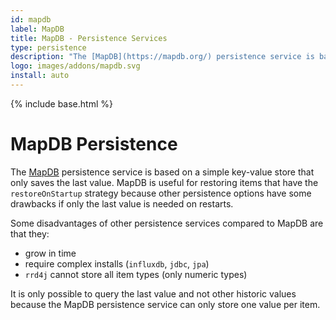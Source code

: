 ```yaml
---
id: mapdb
label: MapDB
title: MapDB - Persistence Services
type: persistence
description: "The [MapDB](https://mapdb.org/) persistence service is based on a simple key-value store that only saves the last value."
logo: images/addons/mapdb.svg
install: auto
---
```


<!-- Attention authors: Do not edit directly. Please add your changes to the appropriate source repository -->

{% include base.html %}

# MapDB Persistence

<AddonLogo />

The [MapDB](https://mapdb.org/) persistence service is based on a simple key-value store that only saves the last value.
MapDB is useful for restoring items that have the `restoreOnStartup` strategy because other persistence options have some drawbacks if only the last value is needed on restarts.

Some disadvantages of other persistence services compared to MapDB are that they:

- grow in time
- require complex installs (`influxdb`, `jdbc`, `jpa`)
- `rrd4j` cannot store all item types (only numeric types)

It is only possible to query the last value and not other historic values because the MapDB persistence service can only store one value per item.
